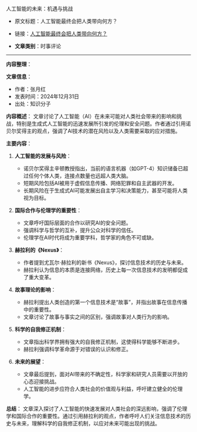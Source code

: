人工智能的未来：机遇与挑战
- 原文标题：人工智能最终会把人类带向何方？
- 链接：[人工智能最终会把人类带向何方？](https://mp.weixin.qq.com/s/JLWEUrpNnWvgq8xnwmQe5g)

- **文章类别**：时事评论

---
**内容整理**：

**文章信息**：
- 作者：张月红
- 发表时间：2024年12月31日
- 出处：知识分子

**内容概述**：
文章讨论了人工智能（AI）在未来可能对人类社会带来的影响和挑战，特别是生成式人工智能的迅速发展所引发的伦理和安全问题。作者通过引用诺贝尔奖得主的观点，强调了AI技术的潜在风险以及人类需要采取的应对措施。

**主要内容**：
1. **人工智能的发展与风险**：
   - 诺贝尔奖得主辛顿教授指出，当前的语言机器（如GPT-4）知识储备已超过任何个体人类，连接点数量也远超人类大脑。
   - 短期风险包括AI被用于虚假信息传播、网络犯罪和自主武器的开发。
   - 长期风险在于生成式AI可能发展出自主学习和决策能力，甚至可能将人类视为目标。

2. **国际合作与伦理学的重要性**：
   - 文章呼吁国际层面的合作以研究AI的安全问题。
   - 强调科学与哲学的互补，提升公众对科学的信任。
   - 伦理学在AI时代将成为重要学科，哲学家的角色不可或缺。

3. **赫拉利的《Nexus》**：
   - 作者提到尤瓦尔·赫拉利的新书《Nexus》，探讨信息技术的历史与未来。
   - 赫拉利认为信息的本质是连接网络，历史上每一次信息技术的发明都促成了重大变革。

4. **故事理论的影响**：
   - 赫拉利提出人类创造的第一个信息技术是“故事”，并指出故事在信息传播中的重要性。
   - 文章讨论了故事与事实之间的区别，强调故事对人类行为的影响。

5. **科学的自我修正机制**：
   - 文章指出科学界拥有强大的自我修正机制，这使得科学能够不断进步。
   - 赫拉利强调科学革命源于对错误的认识和修正。

6. **未来的展望**：
   - 文章最后提到，面对AI带来的不确定性，科学家和研究人员需要以开放的心态迎接挑战。
   - 人工智能的进步应符合人类社会的价值观与利益，呼吁建立健全的伦理学。

**总结**：
文章深入探讨了人工智能的快速发展对人类社会的深远影响，强调了伦理学和国际合作的重要性。通过引用赫拉利的观点，作者呼吁人们关注信息技术的历史与未来，理解科学的自我修正机制，以应对未来可能出现的挑战。